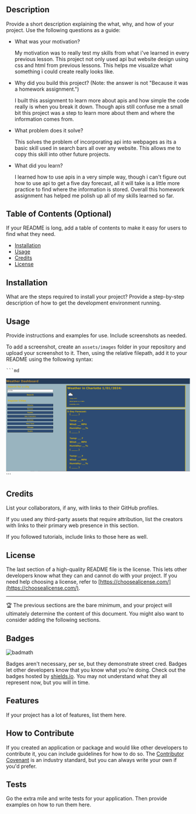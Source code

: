 # <Weather-Dashboard>

## Description

Provide a short description explaining the what, why, and how of your project. Use the following questions as a guide:

- What was your motivation?

    My motivation was to really test my skills from what i've learned in every previous lesson. This project not only used api but website design using css and html from previous lessons. This helps me visualize what something i could create really looks like.

- Why did you build this project? (Note: the answer is not "Because it was a homework assignment.")

    I built this assignment to learn more about apis and how simple the code really is when you break it down. Though apis still confuse me a small bit this project was a step to learn more about them and where the information comes from.

- What problem does it solve?

    This solves the problem of incorporating api into webpages as its a basic skill used in search bars all over any website. This allows me to copy this skill into other future projects.

- What did you learn?

    I learned how to use apis in a very simple way, though i can't figure out how to use api to get a five day forecast, all it will take is a little more practice to find where the information is stored. Overall this homework assignment has helped me polish up all of my skills learned so far.


## Table of Contents (Optional)

If your README is long, add a table of contents to make it easy for users to find what they need.

- [Installation](#installation)
- [Usage](#usage)
- [Credits](#credits)
- [License](#license)

## Installation

What are the steps required to install your project? Provide a step-by-step description of how to get the development environment running.

## Usage

Provide instructions and examples for use. Include screenshots as needed.

To add a screenshot, create an `assets/images` folder in your repository and upload your screenshot to it. Then, using the relative filepath, add it to your README using the following syntax:

    ```md
  ![Alt text](images/dashboard.PNG)
    ```

## Credits

List your collaborators, if any, with links to their GitHub profiles.

If you used any third-party assets that require attribution, list the creators with links to their primary web presence in this section.

If you followed tutorials, include links to those here as well.

## License

The last section of a high-quality README file is the license. This lets other developers know what they can and cannot do with your project. If you need help choosing a license, refer to [https://choosealicense.com/](https://choosealicense.com/).

---

🏆 The previous sections are the bare minimum, and your project will ultimately determine the content of this document. You might also want to consider adding the following sections.

## Badges

![badmath](https://img.shields.io/github/languages/top/lernantino/badmath)

Badges aren't necessary, per se, but they demonstrate street cred. Badges let other developers know that you know what you're doing. Check out the badges hosted by [shields.io](https://shields.io/). You may not understand what they all represent now, but you will in time.

## Features

If your project has a lot of features, list them here.

## How to Contribute

If you created an application or package and would like other developers to contribute it, you can include guidelines for how to do so. The [Contributor Covenant](https://www.contributor-covenant.org/) is an industry standard, but you can always write your own if you'd prefer.

## Tests

Go the extra mile and write tests for your application. Then provide examples on how to run them here.